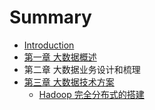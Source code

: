 # Summary

* [Introduction](README.md)
* [第一章 大数据概述](chapter1.md)
* 第二章 大数据业务设计和梳理
* [第三章  大数据技术方案](di-san-zhang-da-shu-ju-ji-zhu-fang-an.md)
  * [Hadoop 完全分布式的搭建](di-san-zhang-da-shu-ju-ji-zhu-fang-an/hadoop-wan-quan-fen-bu-shi-de-da-jian.md)

